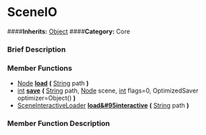 #  SceneIO  
####**Inherits:** [Object](class_object)
####**Category:** Core

###  Brief Description  


###  Member Functions 
  * [Node](class_node)  **[load](#load)**  **(** [String](class_string) path  **)**
  * [int](class_int)  **[save](#save)**  **(** [String](class_string) path, [Node](class_node) scene, [int](class_int) flags=0, OptimizedSaver optimizer=Object()  **)**
  * [SceneInteractiveLoader](class_sceneinteractiveloader)  **[load&#95interactive](#load_interactive)**  **(** [String](class_string) path  **)**

###  Member Function Description  
